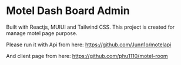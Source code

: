 # Motel Dash Board Admin
Built with Reactjs, MUIUI and Tailwind CSS.
This project is created for manage motel page purpose.

Please run it with
  Api from here: https://github.com/Junn1o/motelapi
  
  And client page from here: https://github.com/phu1110/motel-room
